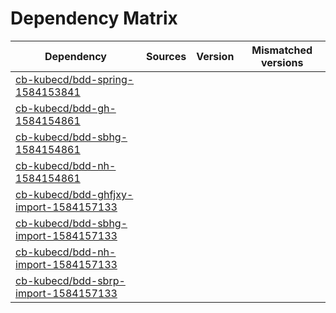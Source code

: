 # Dependency Matrix

Dependency | Sources | Version | Mismatched versions
---------- | ------- | ------- | -------------------
[cb-kubecd/bdd-spring-1584153841](https://github.com/cb-kubecd/bdd-spring-1584153841.git) |  | []() | 
[cb-kubecd/bdd-gh-1584154861](https://github.com/cb-kubecd/bdd-gh-1584154861.git) |  | []() | 
[cb-kubecd/bdd-sbhg-1584154861](https://github.com/cb-kubecd/bdd-sbhg-1584154861.git) |  | []() | 
[cb-kubecd/bdd-nh-1584154861](https://github.com/cb-kubecd/bdd-nh-1584154861.git) |  | []() | 
[cb-kubecd/bdd-ghfjxy-import-1584157133](https://github.com/cb-kubecd/bdd-ghfjxy-import-1584157133.git) |  | []() | 
[cb-kubecd/bdd-sbhg-import-1584157133](https://github.com/cb-kubecd/bdd-sbhg-import-1584157133.git) |  | []() | 
[cb-kubecd/bdd-nh-import-1584157133](https://github.com/cb-kubecd/bdd-nh-import-1584157133.git) |  | []() | 
[cb-kubecd/bdd-sbrp-import-1584157133](https://github.com/cb-kubecd/bdd-sbrp-import-1584157133.git) |  | []() | 
